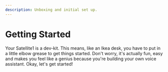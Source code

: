 ```yaml
---
description: Unboxing and initial set up.
---
```


# Getting Started

Your Satellite1 is a dev-kit.  This means, like an Ikea desk, you have to put in a little elbow grease to get things started.  Don't worry, it's actually fun, easy and makes you feel like a genius because you're building your own voice assistant.  Okay, let's get started!
